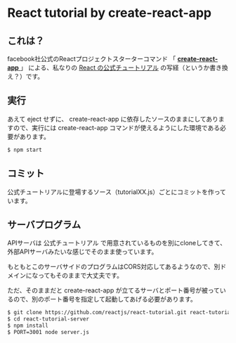 # React tutorial by create-react-app

## これは？

facebook社公式のReactプロジェクトスターターコマンド 「 [ **create-react-app** ](https://github.com/facebookincubator/create-react-app) 」 による、私なりの [React の公式チュートリアル](https://facebook.github.io/react/docs/tutorial-ja-JP.html) の写経（というか書き換え？）です。

## 実行

あえて eject せずに、 create-react-app に依存したソースのままにしてありますので、実行には create-react-app コマンドが使えるようにした環境である必要があります。

```bash
$ npm start
```

## コミット

公式チュートリアルに登場するソース（tutorialXX.js）ごとにコミットを作っています。

## サーバプログラム

APIサーバは 公式チュートリアル で用意されているものを別にcloneしてきて、外部APIサーバみたいな感じでそのまま使っています。

もともとこのサーバサイドのプログラムはCORS対応してあるようなので、別ドメインになってもそのままで大丈夫です。

ただ、そのままだと create-react-app が立てるサーバとポート番号が被っているので、別のポート番号を指定して起動してあげる必要があります。

```bash
$ git clone https://github.com/reactjs/react-tutorial.git react-tutorial-server
$ cd react-tutorial-server
$ npm install
$ PORT=3001 node server.js
```
